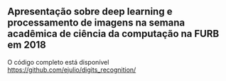 ## Apresentação sobre deep learning e processamento de imagens na semana acadêmica de ciência da computação na FURB em 2018

O código completo está disponível https://github.com/ejulio/digits_recognition/